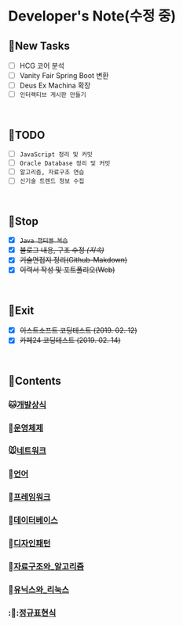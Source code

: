 # Developer's Note(수정 중)

## :memo:**New Tasks**
- [ ] HCG 코어 분석
- [ ] Vanity Fair Spring Boot 변환
- [ ] Deus Ex Machina 확장
- [ ] `인터랙티브 게시판 만들기`

<br>

## :memo:**TODO**
- [ ] `JavaScript 정리 및 커밋`
- [ ] `Oracle Database 정리 및 커밋`
- [ ] `알고리즘, 자료구조 연습`
- [ ] `신기술 트렌드 정보 수집`

<br>

## :memo:**Stop**
- [X] ~~``Java 챕터별 복습``~~
- [X] ~~블로그 내용, 구조 수정 *(지속)*~~
- [X] ~~기술면접지 정리(Github-Makdown)~~
- [X] ~~이력서 작성 및 포트폴리오(Web)~~
<!-- - [ ] ~~*면접 준비(면접합격 시)*~~ -->


<br>

## :memo:**Exit**

- [X] ~~이스트소프트 코딩테스트 (2019. 02. 12)~~
- [X] ~~카페24 코딩테스트 (2019. 02. 14)~~

<br>

## :memo:**Contents**

### :cat:[개발상식](/chapter1-개발상식)

### :dog:[운영체제](/chapter2-운영체제)

### :mouse:[네트워크](/chapter3-네트워크)

### :hamster:[언어](/chapter4.0-언어)

### :rabbit:[프레임워크](/chapter4.5-프레임워크)

### :wolf:[데이터베이스](/chapter5-데이터베이스)

### :frog:[디자인패턴](/chapter6-디자인패턴)

### :tiger:[자료구조와_알고리즘](/chapter7-자료구조와_알고리즘)

### :penguin:[유닉스와_리눅스](/chapter8-유닉스와_리눅스)

### ::dolphin::[정규표현식](/chapter9-정규표현식)

<br>
